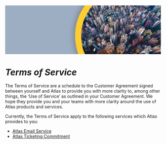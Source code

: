 ![](</.gitbook/assets/ATL_002_Gitbook-headers_Atlas.png>)

# ***Terms of Service***

    
The Terms of Service are a schedule to the Customer Agreement signed between yourself and Atlas to provide you with more clarity to, among other things, the ‘Use of Service’ as outlined in your Customer Agreement. We hope they provide you and your teams with more clarity around the use of Atlas products and services.

Currently, the Terms of Service apply to the following services which Atlas provides to you:
  - [Atlas Email Service](AtlasEmailService.md)
  - [Atlas Ticketing Commitment](AtlasTicketingCommitment.md)



